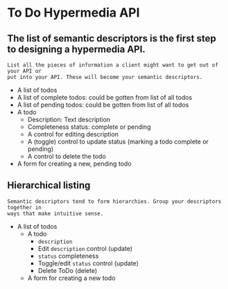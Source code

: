 # To Do Hypermedia API

## The list of semantic descriptors is the first step to designing a hypermedia API.

    List all the pieces of information a client might want to get out of your API or
    put into your API. These will become your semantic descriptors. 

* A list of todos
* A list of complete todos: could be gotten from list of all todos
* A list of pending todos: could be gotten from list of all todos
* A todo
  * Description: Text description
  * Completeness status: complete or pending
  * A control for editing description
  * A (toggle) control to update status (marking a todo complete or pending)
  * A control to delete the todo
* A form for creating a new, pending todo

## Hierarchical listing

    Semantic descriptors tend to form hierarchies. Group your descriptors together in 
    ways that make intuitive sense.

* A list of todos
  * A todo
    * `description`
    * Edit `description` control (update)
    * `status` completeness
    * Toggle/edit `status` control (update)
    * Delete ToDo (delete)
  * A form for creating a new todo

